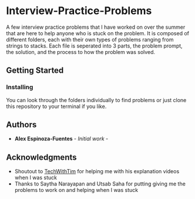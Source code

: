 # Interview-Practice-Problems

A few interview practice problems that I have worked on over the summer that are here to help anyone who is stuck on the problem. It is composed of different folders, each with their own types of problems ranging from strings to stacks. Each file is seperated into 3 parts, the problem prompt, the solution, and the process to how the problem was solved. 

## Getting Started

### Installing

You can look through the folders individually to find problems or just clone this repository to your terminal if you like.  

## Authors

* **Alex Espinoza-Fuentes** - *Initial work* -

## Acknowledgments

* Shoutout to [TechWithTim]() for helping me with his explanation videos when I was stuck 
* Thanks to Saytha Narayapan and Utsab Saha for putting giving me the problems to work on and helping when I was stuck
